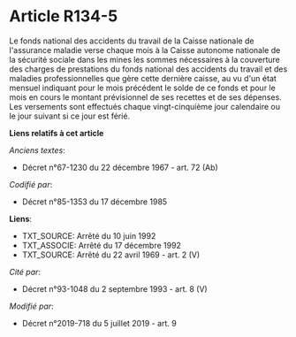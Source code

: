 # Article R134-5

Le fonds national des accidents du travail de la Caisse nationale de l'assurance maladie verse chaque mois à la Caisse
autonome nationale de la sécurité sociale dans les mines les sommes nécessaires à la couverture des charges de prestations du
fonds national des accidents du travail et des maladies professionnelles que gère cette dernière caisse, au vu d'un état
mensuel indiquant pour le mois précédent le solde de ce fonds et pour le mois en cours le montant prévisionnel de ses
recettes et de ses dépenses. Les versements sont effectués chaque vingt-cinquième jour calendaire ou le jour suivant si ce
jour est férié.

**Liens relatifs à cet article**

_Anciens textes_:

  - Décret n°67-1230 du 22 décembre 1967 - art. 72 (Ab)

_Codifié par_:

  - Décret n°85-1353 du 17 décembre 1985

**Liens**:

  - TXT_SOURCE: Arrêté du 10 juin 1992
  - TXT_ASSOCIE: Arrêté du 17 décembre 1992
  - TXT_SOURCE: Arrêté du 22 avril 1969 - art. 2 (V)

_Cité par_:

  - Décret n°93-1048 du 2 septembre 1993 - art. 8 (V)

_Modifié par_:

  - Décret n°2019-718 du 5 juillet 2019 - art. 9
